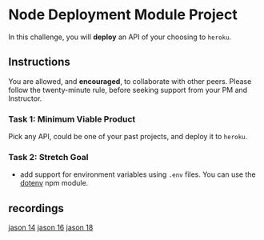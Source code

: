 # Node Deployment Module Project

In this challenge, you will **deploy** an API of your choosing to `heroku`.

## Instructions

You are allowed, and **encouraged**, to collaborate with other peers. Please follow the twenty-minute rule, before seeking support from your PM and Instructor.

### Task 1: Minimum Viable Product

Pick any API, could be one of your past projects, and deploy it to `heroku`.

### Task 2: Stretch Goal

- add support for environment variables using `.env` files. You can use the [dotenv](https://www.npmjs.com/package/dotenv) npm module.

## recordings

[jason 14](https://youtu.be/6QnG26vNAio)
[jason 16](https://youtu.be/JkjDV_lrQt0)
[jason 18](https://youtu.be/kKwBS2xbHWw)